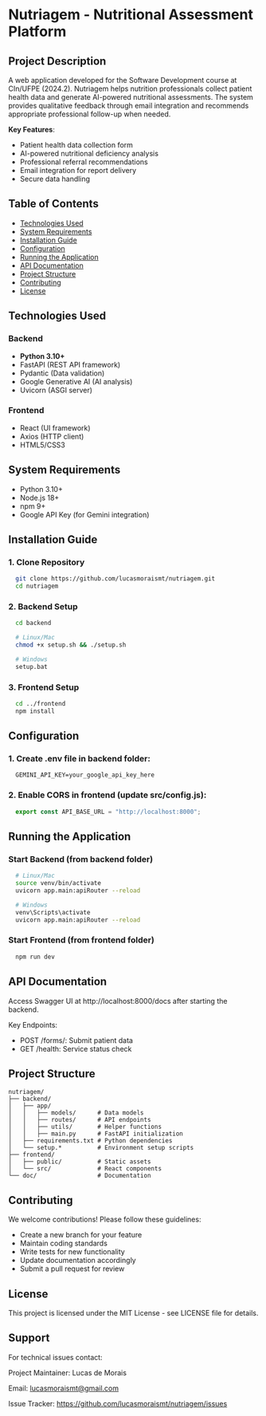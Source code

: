 # Nutriagem - Nutritional Assessment Platform

<!-- ![Project Banner](doc/banner.png) Add actual image path later -->

## Project Description
A web application developed for the Software Development course at CIn/UFPE (2024.2). Nutriagem helps nutrition professionals collect patient health data and generate AI-powered nutritional assessments. The system provides qualitative feedback through email integration and recommends appropriate professional follow-up when needed.

**Key Features**:
- Patient health data collection form
- AI-powered nutritional deficiency analysis
- Professional referral recommendations
- Email integration for report delivery
- Secure data handling

## Table of Contents
- [Technologies Used](#technologies-used)
- [System Requirements](#system-requirements)
- [Installation Guide](#installation-guide)
- [Configuration](#configuration)
- [Running the Application](#running-the-application)
- [API Documentation](#api-documentation)
- [Project Structure](#project-structure)
- [Contributing](#contributing)
- [License](#license)

## Technologies Used

### Backend
- **Python 3.10+**
- FastAPI (REST API framework)
- Pydantic (Data validation)
- Google Generative AI (AI analysis)
- Uvicorn (ASGI server)

### Frontend
- React (UI framework)
- Axios (HTTP client)
- HTML5/CSS3

## System Requirements
- Python 3.10+
- Node.js 18+
- npm 9+
- Google API Key (for Gemini integration)

## Installation Guide

### 1. Clone Repository
```bash
  git clone https://github.com/lucasmoraismt/nutriagem.git
  cd nutriagem
```

### 2. Backend Setup
```bash
  cd backend

  # Linux/Mac
  chmod +x setup.sh && ./setup.sh

  # Windows
  setup.bat
```

### 3. Frontend Setup
```bash
  cd ../frontend
  npm install
```

## Configuration

### 1. Create .env file in backend folder:
```env
  GEMINI_API_KEY=your_google_api_key_here
```

### 2. Enable CORS in frontend (update src/config.js):

```javascript
  export const API_BASE_URL = "http://localhost:8000";
```

## Running the Application

### Start Backend (from backend folder)
```bash
  # Linux/Mac
  source venv/bin/activate
  uvicorn app.main:apiRouter --reload

  # Windows
  venv\Scripts\activate
  uvicorn app.main:apiRouter --reload
```

### Start Frontend (from frontend folder)
```bash
  npm run dev
```

## API Documentation
Access Swagger UI at http://localhost:8000/docs after starting the backend.

Key Endpoints:

- POST /forms/: Submit patient data
- GET /health: Service status check

## Project Structure
```
nutriagem/
├── backend/
│   ├── app/
│   │   ├── models/      # Data models
│   │   ├── routes/      # API endpoints
│   │   ├── utils/       # Helper functions
│   │   ├── main.py      # FastAPI initialization
│   ├── requirements.txt # Python dependencies
│   └── setup.*          # Environment setup scripts
├── frontend/
│   ├── public/          # Static assets
│   └── src/             # React components
└── doc/                 # Documentation
```

## Contributing
We welcome contributions! Please follow these guidelines:

- Create a new branch for your feature
- Maintain coding standards
- Write tests for new functionality
- Update documentation accordingly
- Submit a pull request for review

## License
This project is licensed under the MIT License - see LICENSE file for details.

## Support
For technical issues contact:

Project Maintainer: Lucas de Morais

Email: lucasmoraismt@gmail.com

Issue Tracker: https://github.com/lucasmoraismt/nutriagem/issues
